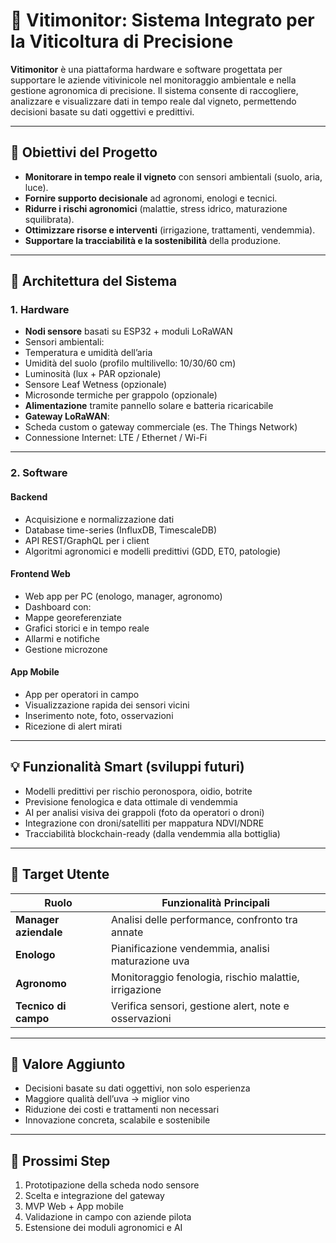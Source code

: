 # 🍇 Vitimonitor: Sistema Integrato per la Viticoltura di Precisione

**Vitimonitor** è una piattaforma hardware e software progettata per supportare le aziende vitivinicole nel monitoraggio ambientale e nella gestione agronomica di precisione.
Il sistema consente di raccogliere, analizzare e visualizzare dati in tempo reale dal vigneto, permettendo decisioni basate su dati oggettivi e predittivi.

---

## 🌱 Obiettivi del Progetto

- **Monitorare in tempo reale il vigneto** con sensori ambientali (suolo, aria, luce).
- **Fornire supporto decisionale** ad agronomi, enologi e tecnici.
- **Ridurre i rischi agronomici** (malattie, stress idrico, maturazione squilibrata).
- **Ottimizzare risorse e interventi** (irrigazione, trattamenti, vendemmia).
- **Supportare la tracciabilità e la sostenibilità** della produzione.

---

## 🔧 Architettura del Sistema

### 1. **Hardware**

- **Nodi sensore** basati su ESP32 + moduli LoRaWAN
- Sensori ambientali:
- Temperatura e umidità dell’aria
- Umidità del suolo (profilo multilivello: 10/30/60 cm)
- Luminosità (lux + PAR opzionale)
- Sensore Leaf Wetness (opzionale)
- Microsonde termiche per grappolo (opzionale)
- **Alimentazione** tramite pannello solare e batteria ricaricabile
- **Gateway LoRaWAN**:
- Scheda custom o gateway commerciale (es. The Things Network)
- Connessione Internet: LTE / Ethernet / Wi-Fi

---

### 2. **Software**

#### Backend

- Acquisizione e normalizzazione dati
- Database time-series (InfluxDB, TimescaleDB)
- API REST/GraphQL per i client
- Algoritmi agronomici e modelli predittivi (GDD, ET0, patologie)

#### Frontend Web

- Web app per PC (enologo, manager, agronomo)
- Dashboard con:
- Mappe georeferenziate
- Grafici storici e in tempo reale
- Allarmi e notifiche
- Gestione microzone

#### App Mobile

- App per operatori in campo
- Visualizzazione rapida dei sensori vicini
- Inserimento note, foto, osservazioni
- Ricezione di alert mirati

---

## 💡 Funzionalità Smart (sviluppi futuri)

- Modelli predittivi per rischio peronospora, oidio, botrite
- Previsione fenologica e data ottimale di vendemmia
- AI per analisi visiva dei grappoli (foto da operatori o droni)
- Integrazione con droni/satelliti per mappatura NDVI/NDRE
- Tracciabilità blockchain-ready (dalla vendemmia alla bottiglia)

---

## 📘 Target Utente

| Ruolo| Funzionalità Principali |
|--------------------|---------------------------------------------------------|
| **Manager aziendale** | Analisi delle performance, confronto tra annate|
| **Enologo** | Pianificazione vendemmia, analisi maturazione uva|
| **Agronomo**| Monitoraggio fenologia, rischio malattie, irrigazione|
| **Tecnico di campo** | Verifica sensori, gestione alert, note e osservazioni|

---

## 🎯 Valore Aggiunto

- Decisioni basate su dati oggettivi, non solo esperienza
- Maggiore qualità dell’uva → miglior vino
- Riduzione dei costi e trattamenti non necessari
- Innovazione concreta, scalabile e sostenibile

---

## 🚀 Prossimi Step

1. Prototipazione della scheda nodo sensore
2. Scelta e integrazione del gateway
3. MVP Web + App mobile
4. Validazione in campo con aziende pilota
5. Estensione dei moduli agronomici e AI


